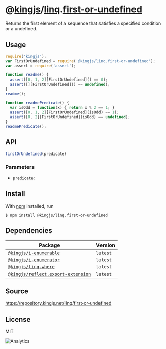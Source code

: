 # @[kingjs][@kingjs]/[linq][ns0].[first-or-undefined][ns1]
Returns the first element of a sequence  that satisfies a specified condition or a undefined.
## Usage
```js
require('kingjs');
var FirstOrUndefined = require('@kingjs/linq.first-or-undefined');
var assert = require('assert');

function readme() {
  assert([0, 1, 2][FirstOrUndefined]() == 0);
  assert([][FirstOrUndefined]() == undefined);
}
readme();

function readmePredicate() {
  var isOdd = function(x) { return x % 2 == 1; }
  assert([0, 1, 2][FirstOrUndefined](isOdd) == 1);
  assert([0, 2][FirstOrUndefined](isOdd) == undefined);
}
readmePredicate();

```

## API
```ts
firstOrUndefined(predicate)
```

### Parameters
- `predicate`: 



## Install
With [npm](https://npmjs.org/) installed, run
```
$ npm install @kingjs/linq.first-or-undefined
```
## Dependencies
|Package|Version|
|---|---|
|[`@kingjs/i-enumerable`](https://www.npmjs.com/package/@kingjs/i-enumerable)|`latest`|
|[`@kingjs/i-enumerator`](https://www.npmjs.com/package/@kingjs/i-enumerator)|`latest`|
|[`@kingjs/linq.where`](https://www.npmjs.com/package/@kingjs/linq.where)|`latest`|
|[`@kingjs/reflect.export-extension`](https://www.npmjs.com/package/@kingjs/reflect.export-extension)|`latest`|
## Source
https://repository.kingjs.net/linq/first-or-undefined
## License
MIT

![Analytics](https://analytics.kingjs.net/linq/first-or-undefined)

[@kingjs]: https://www.npmjs.com/package/kingjs
[ns0]: https://www.npmjs.com/package/@kingjs/linq
[ns1]: https://www.npmjs.com/package/@kingjs/linq.first-or-undefined
